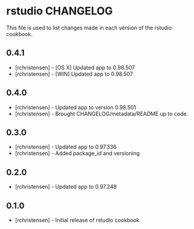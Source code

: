 rstudio CHANGELOG
=================

This file is used to list changes made in each version of the rstudio cookbook.

0.4.1
-----
- [rchristensen] - [OS X] Updated app to 0.98.507
- [rchristensen] - [WIN] Updated app to 0.98.507

0.4.0
-----
- [rchristensen] - Updated app to version 0.98.501
- [rchristensen] - Brought CHANGELOG/metadata/README up to code.

0.3.0
-----
- [rchristensen] - Updated app to 0.97.336
- [rchristensen] - Added package_id and versioning

0.2.0
-----
- [rchristensen] - Updated app to 0.97.248

0.1.0
-----
- [rchristensen] - Initial release of rstudio cookbook